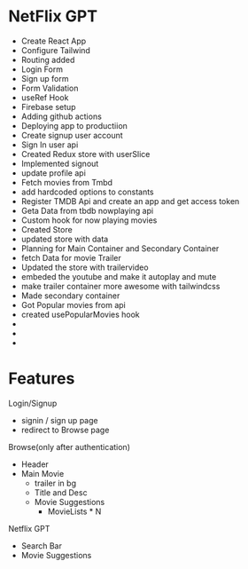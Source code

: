 # NetFlix GPT
- Create React App
- Configure Tailwind
- Routing added
- Login Form
- Sign up form
- Form Validation
- useRef Hook
- Firebase setup
- Adding github actions
- Deploying app to productiion
- Create signup user account
- Sign In user api
- Created Redux store with userSlice
- Implemented signout
- update profile api
- Fetch movies from Tmbd
- add hardcoded options to constants
- Register TMDB Api and create an app and get access token
- Geta Data from tbdb nowplaying api
- Custom hook for now playing movies
- Created Store
- updated store with data
- Planning for Main Container and Secondary Container
- fetch Data for movie Trailer
- Updated the store with trailervideo
- embeded the youtube and make it autoplay and mute
- make trailer container more awesome with tailwindcss
- Made secondary container
- Got Popular movies from api
- created usePopularMovies hook
- 
- 
- 

# Features
Login/Signup
- signin / sign up page
- redirect to Browse page

Browse(only after authentication)
- Header
- Main Movie
  - trailer in bg
  - Title and Desc
  - Movie Suggestions
    - MovieLists * N

Netflix GPT
- Search Bar
- Movie Suggestions
